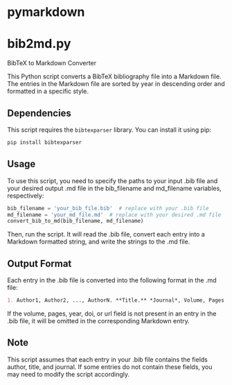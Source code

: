 # pymarkdown

# bib2md.py
BibTeX to Markdown Converter

This Python script converts a BibTeX bibliography file into a Markdown file. The entries in the Markdown file are sorted by year in descending order and formatted in a specific style.

## Dependencies

This script requires the `bibtexparser` library. You can install it using pip:

```bash
pip install bibtexparser
```

## Usage
To use this script, you need to specify the paths to your input .bib file and your desired output .md file in the bib_filename and md_filename variables, respectively:

```Python
bib_filename = 'your_bib_file.bib'  # replace with your .bib file
md_filename = 'your_md_file.md'  # replace with your desired .md file
convert_bib_to_md(bib_filename, md_filename)
```

Then, run the script. It will read the .bib file, convert each entry into a Markdown formatted string, and write the strings to the .md file.

## Output Format
Each entry in the .bib file is converted into the following format in the .md file:

```Markdown
1. Author1, Author2, ..., AuthorN. **Title.** *Journal*, Volume, Pages (Year). DOI
```

If the volume, pages, year, doi, or url field is not present in an entry in the .bib file, it will be omitted in the corresponding Markdown entry.

## Note
This script assumes that each entry in your .bib file contains the fields author, title, and journal. If some entries do not contain these fields, you may need to modify the script accordingly.
